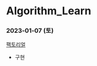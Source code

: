 # Algorithm_Learn
### 2023-01-07 (토)
[팩토리얼](https://school.programmers.co.kr/learn/courses/30/lessons/120848)
- 구현
